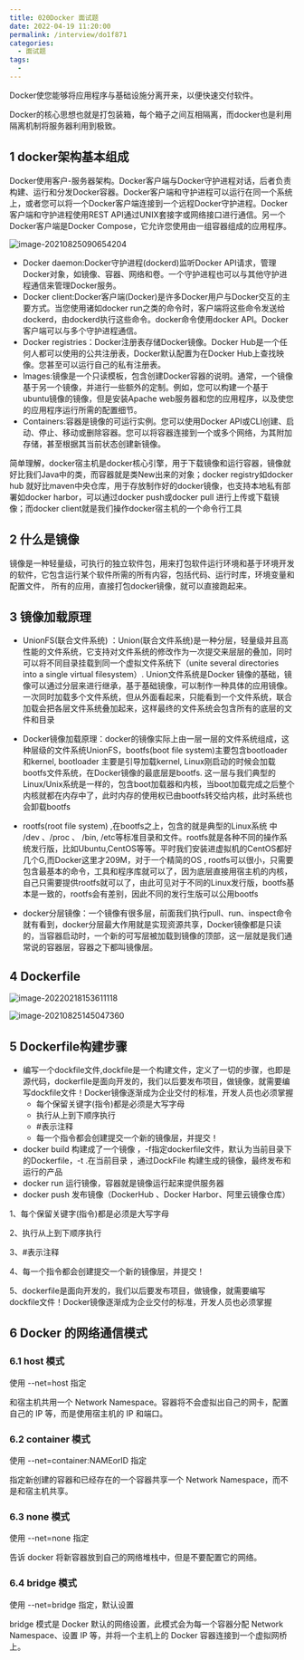 ```yaml
---
title: 020Docker 面试题
date: 2022-04-19 11:20:00
permalink: /interview/do1f871
categories: 
  - 面试题
tags: 
  - 
---
```


Docker使您能够将应用程序与基础设施分离开来，以便快速交付软件。

Docker的核心思想也就是打包装箱，每个箱子之间互相隔离，而docker也是利用隔离机制将服务器利用到极致。

## 1 docker架构基本组成

Docker使用客户-服务器架构。Docker客户端与Docker守护进程对话，后者负责构建、运行和分发Docker容器。Docker客户端和守护进程可以运行在同一个系统上，或者您可以将一个Docker客户端连接到一个远程Docker守护进程。Docker客户端和守护进程使用REST API通过UNIX套接字或网络接口进行通信。另一个Docker客户端是Docker Compose，它允许您使用由一组容器组成的应用程序。

![image-20210825090654204](http://www.itxiaoshen.com:3001/assets/16298536148511DSeYYRJ.png)

- Docker daemon:Docker守护进程(dockerd)监听Docker API请求，管理Docker对象，如镜像、容器、网络和卷。一个守护进程也可以与其他守护进程通信来管理Docker服务。
- Docker  client:Docker客户端(Docker)是许多Docker用户与Docker交互的主要方式。当您使用诸如docker  run之类的命令时，客户端将这些命令发送给dockerd，由dockerd执行这些命令。docker命令使用docker  API。Docker客户端可以与多个守护进程通信。
- Docker registries：Docker注册表存储Docker镜像。Docker Hub是一个任何人都可以使用的公共注册表，Docker默认配置为在Docker Hub上查找映像。您甚至可以运行自己的私有注册表。
- Images:镜像是一个只读模板，包含创建Docker容器的说明。通常，一个镜像基于另一个镜像，并进行一些额外的定制。例如，您可以构建一个基于ubuntu镜像的镜像，但是安装Apache web服务器和您的应用程序，以及使您的应用程序运行所需的配置细节。
- Containers:容器是镜像的可运行实例。您可以使用Docker API或CLI创建、启动、停止、移动或删除容器。您可以将容器连接到一个或多个网络，为其附加存储，甚至根据其当前状态创建新镜像。

简单理解，docker宿主机是docker核心引擎，用于下载镜像和运行容器，镜像就好比我们Java中的类，而容器就是类New出来的对象；docker registry如docker hub 就好比maven中央仓库，用于存放制作好的docker镜像，也支持本地私有部署如docker  harbor，可以通过docker push或docker pull 进行上传或下载镜像；而docker  client就是我们操作docker宿主机的一个命令行工具

## 2 什么是镜像

镜像是一种轻量级，可执行的独立软件包，用来打包软件运行环境和基于环境开发的软件，它包含运行某个软件所需的所有内容，包括代码、运行时库，环境变量和配置文件， 所有的应用，直接打包docker镜像，就可以直接跑起来。

## 3 镜像加载原理

- UnionFS(联合文件系统)  ：Union(联合文件系统)是一种分层，轻量级并且高性能的文件系统，它支持对文件系统的修改作为一次提交来层层的叠加，同时可以将不同目录挂载到同一个虚拟文件系统下（unite several directories into a single virtual filesystem）. Union文件系统是Docker  镜像的基础，镜像可以通过分层来进行继承，基于基础镜像，可以制作一种具体的应用镜像。一次同时加载多个文件系统，但从外面看起来，只能看到一个文件系统，联合加载会把各层文件系统叠加起来，这样最终的文件系统会包含所有的底层的文件和目录
- Docker镜像加载原理：docker的镜像实际上由一层一层的文件系统组成，这种层级的文件系统UnionFS，bootfs(boot file system)主要包含bootloader 和kernel, bootloader 主要是引导加载kernel,  Linux刚启动的时候会加载bootfs文件系统，在Docker镜像的最底层是bootfs.  这一层与我们典型的Linux/Unix系统是一样的，包含boot加载器和内核，当boot加载完成之后整个内核就都在内存中了，此时内存的使用权已由bootfs转交给内核，此时系统也会卸载bootfs
- rootfs(root file system) ,在bootfs之上，包含的就是典型的Linux系统 中 /dev  、/proc 、 /bin,  /etc等标准目录和文件。rootfs就是各种不同的操作系统发行版，比如Ubuntu,CentOS等等。平时我们安装进虚拟机的CentOS都好几个G,而Docker这里才209M，对于一个精简的OS ,  rootfs可以很小，只需要包含最基本的命令，工具和程序库就可以了，因为底层直接用宿主机的内核，自己只需要提供rootfs就可以了，由此可见对于不同的Linux发行版，bootfs基本是一致的，rootfs会有差别，因此不同的发行生版可以公用bootfs

- docker分层镜像：一个镜像有很多层，前面我们执行pull、run、inspect命令就有看到，docker分层最大作用就是实现资源共享，Docker镜像都是只读的，当容器启动时，一个新的可写层被加载到镜像的顶部，这一层就是我们通常说的容器层，容器之下都叫镜像层。

## 4 Dockerfile

![image-20220218153611118](https://gitee.com/er-huomeng/l-img/raw/master/image-20220218153611118.png)

![image-20210825145047360](http://www.itxiaoshen.com:3001/assets/1629874250496DhQ5Jt1Q.png)

## 5 Dockerfile构建步骤

- 编写一个dockfile文件,dockfile是一个构建文件，定义了一切的步骤，也即是源代码，dockerfile是面向开发的，我们以后要发布项目，做镜像，就需要编写dockfile文件！Docker镜像逐渐成为企业交付的标准，开发人员也必须掌握
  - 每个保留关键字(指令)都是必须是大写字母
  - 执行从上到下顺序执行
  - #表示注释
  - 每一个指令都会创建提交一个新的镜像层，并提交！
- docker build 构建成了一个镜像 ，-f指定dockerfile文件，默认为当前目录下的Dockerfile，-t .在当前目录 ，通过DockFile 构建生成的镜像，最终发布和运行的产品
- docker run 运行镜像，容器就是镜像运行起来提供服务器
- docker push 发布镜像（DockerHub 、Docker Harbor、阿里云镜像仓库）

1、每个保留关键字(指令)都是必须是大写字母

2、执行从上到下顺序执行

3、#表示注释

4、每一个指令都会创建提交一个新的镜像层，并提交！

5、dockerfile是面向开发的，我们以后要发布项目，做镜像，就需要编写dockfile文件！Docker镜像逐渐成为企业交付的标准，开发人员也必须掌握

## 6 Docker 的网络通信模式

### 6.1 host 模式

使用 --net=host 指定

和宿主机共用一个 Network Namespace。容器将不会虚拟出自己的网卡，配置自己的 IP 等，而是使用宿主机的 IP 和端口。

### 6.2 container 模式

使用 --net=container:NAMEorID 指定

指定新创建的容器和已经存在的一个容器共享一个 Network Namespace，而不是和宿主机共享。

### 6.3 none 模式

使用 --net=none 指定

告诉 docker 将新容器放到自己的网络堆栈中，但是不要配置它的网络。

### 6.4 bridge 模式

使用 --net=bridge 指定，默认设置

bridge 模式是 Docker 默认的网络设置，此模式会为每一个容器分配 Network Namespace、设置 IP 等，并将一个主机上的 Docker 容器连接到一个虚拟网桥上。